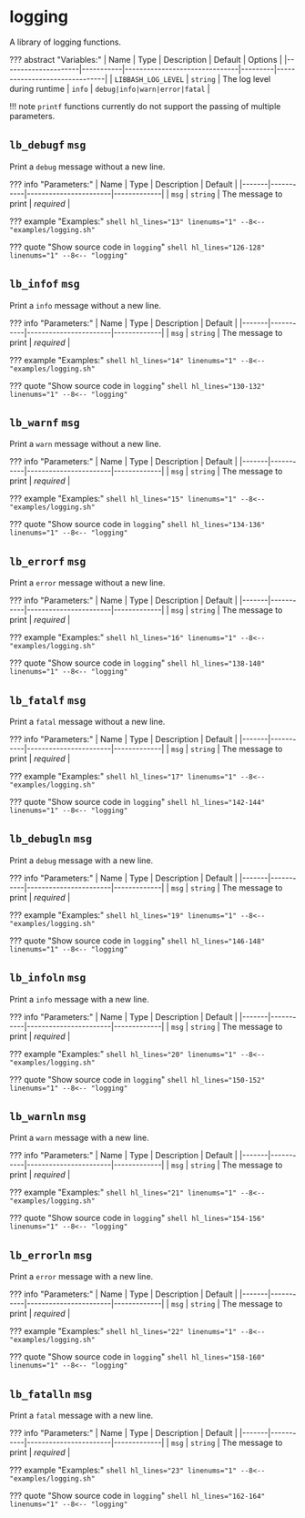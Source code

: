 # logging

A library of logging functions.

??? abstract "Variables:"
    | Name                | Type      | Description                   | Default | Options                       |
    |---------------------|-----------|-------------------------------|---------|-------------------------------|
    | `LIBBASH_LOG_LEVEL` | `string`  | The log level during runtime  | `info`  | `debug|info|warn|error|fatal` |
    
!!! note
    `printf` functions currently do not support the passing of multiple parameters.

## `lb_debugf` `msg`

Print a `debug` message without a new line.

??? info "Parameters:"
    | Name  | Type      | Description           | Default     |
    |-------|-----------|-----------------------|-------------|
    | `msg` | `string`  | The message to print  | *required*  |

??? example "Examples:"
    ```shell hl_lines="13" linenums="1"
    --8<-- "examples/logging.sh"
    ```

??? quote "Show source code in `logging`"
    ```shell hl_lines="126-128" linenums="1"
    --8<-- "logging"
    ```

## `lb_infof` `msg`

Print a `info` message without a new line.

??? info "Parameters:"
    | Name  | Type      | Description           | Default     |
    |-------|-----------|-----------------------|-------------|
    | `msg` | `string`  | The message to print  | *required*  |

??? example "Examples:"
    ```shell hl_lines="14" linenums="1"
    --8<-- "examples/logging.sh"
    ```

??? quote "Show source code in `logging`"
    ```shell hl_lines="130-132" linenums="1"
    --8<-- "logging"
    ```

## `lb_warnf` `msg`

Print a `warn` message without a new line.

??? info "Parameters:"
    | Name  | Type      | Description           | Default     |
    |-------|-----------|-----------------------|-------------|
    | `msg` | `string`  | The message to print  | *required*  |

??? example "Examples:"
    ```shell hl_lines="15" linenums="1"
    --8<-- "examples/logging.sh"
    ```

??? quote "Show source code in `logging`"
    ```shell hl_lines="134-136" linenums="1"
    --8<-- "logging"
    ```

## `lb_errorf` `msg`

Print a `error` message without a new line.

??? info "Parameters:"
    | Name  | Type      | Description           | Default     |
    |-------|-----------|-----------------------|-------------|
    | `msg` | `string`  | The message to print  | *required*  |

??? example "Examples:"
    ```shell hl_lines="16" linenums="1"
    --8<-- "examples/logging.sh"
    ```

??? quote "Show source code in `logging`"
    ```shell hl_lines="138-140" linenums="1"
    --8<-- "logging"
    ```

## `lb_fatalf` `msg`

Print a `fatal` message without a new line.

??? info "Parameters:"
    | Name  | Type      | Description           | Default     |
    |-------|-----------|-----------------------|-------------|
    | `msg` | `string`  | The message to print  | *required*  |

??? example "Examples:"
    ```shell hl_lines="17" linenums="1"
    --8<-- "examples/logging.sh"
    ```

??? quote "Show source code in `logging`"
    ```shell hl_lines="142-144" linenums="1"
    --8<-- "logging"
    ```

## `lb_debugln` `msg`

Print a `debug` message with a new line.

??? info "Parameters:"
    | Name  | Type      | Description           | Default     |
    |-------|-----------|-----------------------|-------------|
    | `msg` | `string`  | The message to print  | *required*  |

??? example "Examples:"
    ```shell hl_lines="19" linenums="1"
    --8<-- "examples/logging.sh"
    ```

??? quote "Show source code in `logging`"
    ```shell hl_lines="146-148" linenums="1"
    --8<-- "logging"
    ```

## `lb_infoln` `msg`

Print a `info` message with a new line.

??? info "Parameters:"
    | Name  | Type      | Description           | Default     |
    |-------|-----------|-----------------------|-------------|
    | `msg` | `string`  | The message to print  | *required*  |

??? example "Examples:"
    ```shell hl_lines="20" linenums="1"
    --8<-- "examples/logging.sh"
    ```

??? quote "Show source code in `logging`"
    ```shell hl_lines="150-152" linenums="1"
    --8<-- "logging"
    ```

## `lb_warnln` `msg`

Print a `warn` message with a new line.

??? info "Parameters:"
    | Name  | Type      | Description           | Default     |
    |-------|-----------|-----------------------|-------------|
    | `msg` | `string`  | The message to print  | *required*  |

??? example "Examples:"
    ```shell hl_lines="21" linenums="1"
    --8<-- "examples/logging.sh"
    ```

??? quote "Show source code in `logging`"
    ```shell hl_lines="154-156" linenums="1"
    --8<-- "logging"
    ```

## `lb_errorln` `msg`

Print a `error` message with a new line.

??? info "Parameters:"
    | Name  | Type      | Description           | Default     |
    |-------|-----------|-----------------------|-------------|
    | `msg` | `string`  | The message to print  | *required*  |

??? example "Examples:"
    ```shell hl_lines="22" linenums="1"
    --8<-- "examples/logging.sh"
    ```

??? quote "Show source code in `logging`"
    ```shell hl_lines="158-160" linenums="1"
    --8<-- "logging"
    ```

## `lb_fatalln` `msg`

Print a `fatal` message with a new line.

??? info "Parameters:"
    | Name  | Type      | Description           | Default     |
    |-------|-----------|-----------------------|-------------|
    | `msg` | `string`  | The message to print  | *required*  |

??? example "Examples:"
    ```shell hl_lines="23" linenums="1"
    --8<-- "examples/logging.sh"
    ```

??? quote "Show source code in `logging`"
    ```shell hl_lines="162-164" linenums="1"
    --8<-- "logging"
    ```
